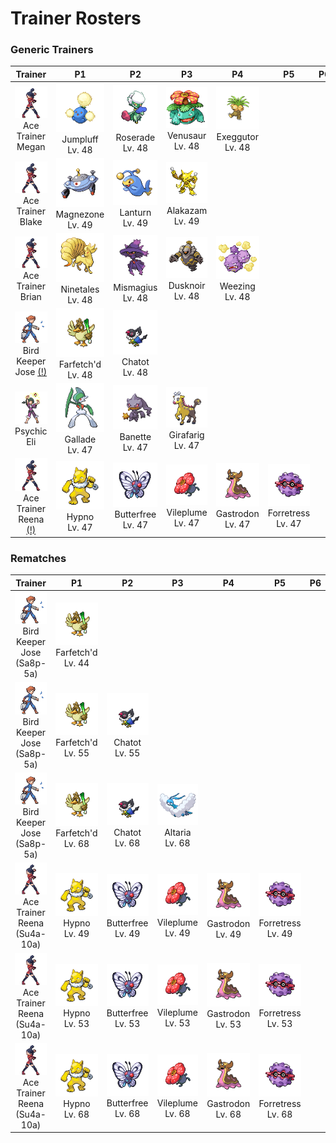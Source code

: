 # Trainer Rosters

### Generic Trainers

| Trainer | P1 | P2 | P3 | P4 | P5 | P6 |
|:-------:|:--:|:--:|:--:|:--:|:--:|:--:|
| ![Ace Trainer Megan](../../assets/trainers/ace_trainer.png "Ace Trainer Megan")<br>Ace Trainer Megan | ![Jumpluff](../../assets/sprites/jumpluff/front.gif "Jumpluff")<br>Jumpluff<br>Lv. 48 | ![Roserade](../../assets/sprites/roserade/front.gif "Roserade")<br>Roserade<br>Lv. 48 | ![Venusaur](../../assets/sprites/venusaur/front.gif "Venusaur")<br>Venusaur<br>Lv. 48 | ![Exeggutor](../../assets/sprites/exeggutor/front.gif "Exeggutor")<br>Exeggutor<br>Lv. 48 |
| ![Ace Trainer Blake](../../assets/trainers/ace_trainer.png "Ace Trainer Blake")<br>Ace Trainer Blake | ![Magnezone](../../assets/sprites/magnezone/front.gif "Magnezone")<br>Magnezone<br>Lv. 49 | ![Lanturn](../../assets/sprites/lanturn/front.gif "Lanturn")<br>Lanturn<br>Lv. 49 | ![Alakazam](../../assets/sprites/alakazam/front.gif "Alakazam")<br>Alakazam<br>Lv. 49 |
| ![Ace Trainer Brian](../../assets/trainers/ace_trainer.png "Ace Trainer Brian")<br>Ace Trainer Brian | ![Ninetales](../../assets/sprites/ninetales/front.gif "Ninetales")<br>Ninetales<br>Lv. 48 | ![Mismagius](../../assets/sprites/mismagius/front.gif "Mismagius")<br>Mismagius<br>Lv. 48 | ![Dusknoir](../../assets/sprites/dusknoir/front.gif "Dusknoir")<br>Dusknoir<br>Lv. 48 | ![Weezing](../../assets/sprites/weezing/front.gif "Weezing")<br>Weezing<br>Lv. 48 |
| ![Bird Keeper Jose (!)](../../assets/trainers/bird_keeper.png "Bird Keeper Jose (!)")<br>Bird Keeper Jose [(!)](#rematches) | ![Farfetch'd](../../assets/sprites/farfetchd/front.gif "Farfetch'd")<br>Farfetch'd<br>Lv. 48 | ![Chatot](../../assets/sprites/chatot/front.gif "Chatot")<br>Chatot<br>Lv. 48 |
| ![Psychic Eli](../../assets/trainers/psychic.png "Psychic Eli")<br>Psychic Eli | ![Gallade](../../assets/sprites/gallade/front.gif "Gallade")<br>Gallade<br>Lv. 47 | ![Banette](../../assets/sprites/banette/front.gif "Banette")<br>Banette<br>Lv. 47 | ![Girafarig](../../assets/sprites/girafarig/front.gif "Girafarig")<br>Girafarig<br>Lv. 47 |
| ![Ace Trainer Reena (!)](../../assets/trainers/ace_trainer.png "Ace Trainer Reena (!)")<br>Ace Trainer Reena [(!)](#rematches) | ![Hypno](../../assets/sprites/hypno/front.gif "Hypno")<br>Hypno<br>Lv. 47 | ![Butterfree](../../assets/sprites/butterfree/front.gif "Butterfree")<br>Butterfree<br>Lv. 47 | ![Vileplume](../../assets/sprites/vileplume/front.gif "Vileplume")<br>Vileplume<br>Lv. 47 | ![Gastrodon](../../assets/sprites/gastrodon/front.gif "Gastrodon")<br>Gastrodon<br>Lv. 47 | ![Forretress](../../assets/sprites/forretress/front.gif "Forretress")<br>Forretress<br>Lv. 47 |


### Rematches

| Trainer | P1 | P2 | P3 | P4 | P5 | P6 |
|:-------:|:--:|:--:|:--:|:--:|:--:|:--:|
| ![Bird Keeper Jose (Sa8p-5a)](../../assets/trainers/bird_keeper.png "Bird Keeper Jose (Sa8p-5a)")<br>Bird Keeper Jose (Sa8p-5a) | ![Farfetch'd](../../assets/sprites/farfetchd/front.gif "Farfetch'd")<br>Farfetch'd<br>Lv. 44 |
| ![Bird Keeper Jose (Sa8p-5a)](../../assets/trainers/bird_keeper.png "Bird Keeper Jose (Sa8p-5a)")<br>Bird Keeper Jose (Sa8p-5a) | ![Farfetch'd](../../assets/sprites/farfetchd/front.gif "Farfetch'd")<br>Farfetch'd<br>Lv. 55 | ![Chatot](../../assets/sprites/chatot/front.gif "Chatot")<br>Chatot<br>Lv. 55 |
| ![Bird Keeper Jose (Sa8p-5a)](../../assets/trainers/bird_keeper.png "Bird Keeper Jose (Sa8p-5a)")<br>Bird Keeper Jose (Sa8p-5a) | ![Farfetch'd](../../assets/sprites/farfetchd/front.gif "Farfetch'd")<br>Farfetch'd<br>Lv. 68 | ![Chatot](../../assets/sprites/chatot/front.gif "Chatot")<br>Chatot<br>Lv. 68 | ![Altaria](../../assets/sprites/altaria/front.gif "Altaria")<br>Altaria<br>Lv. 68 |
| ![Ace Trainer Reena (Su4a-10a)](../../assets/trainers/ace_trainer.png "Ace Trainer Reena (Su4a-10a)")<br>Ace Trainer Reena (Su4a-10a) | ![Hypno](../../assets/sprites/hypno/front.gif "Hypno")<br>Hypno<br>Lv. 49 | ![Butterfree](../../assets/sprites/butterfree/front.gif "Butterfree")<br>Butterfree<br>Lv. 49 | ![Vileplume](../../assets/sprites/vileplume/front.gif "Vileplume")<br>Vileplume<br>Lv. 49 | ![Gastrodon](../../assets/sprites/gastrodon/front.gif "Gastrodon")<br>Gastrodon<br>Lv. 49 | ![Forretress](../../assets/sprites/forretress/front.gif "Forretress")<br>Forretress<br>Lv. 49 |
| ![Ace Trainer Reena (Su4a-10a)](../../assets/trainers/ace_trainer.png "Ace Trainer Reena (Su4a-10a)")<br>Ace Trainer Reena (Su4a-10a) | ![Hypno](../../assets/sprites/hypno/front.gif "Hypno")<br>Hypno<br>Lv. 53 | ![Butterfree](../../assets/sprites/butterfree/front.gif "Butterfree")<br>Butterfree<br>Lv. 53 | ![Vileplume](../../assets/sprites/vileplume/front.gif "Vileplume")<br>Vileplume<br>Lv. 53 | ![Gastrodon](../../assets/sprites/gastrodon/front.gif "Gastrodon")<br>Gastrodon<br>Lv. 53 | ![Forretress](../../assets/sprites/forretress/front.gif "Forretress")<br>Forretress<br>Lv. 53 |
| ![Ace Trainer Reena (Su4a-10a)](../../assets/trainers/ace_trainer.png "Ace Trainer Reena (Su4a-10a)")<br>Ace Trainer Reena (Su4a-10a) | ![Hypno](../../assets/sprites/hypno/front.gif "Hypno")<br>Hypno<br>Lv. 68 | ![Butterfree](../../assets/sprites/butterfree/front.gif "Butterfree")<br>Butterfree<br>Lv. 68 | ![Vileplume](../../assets/sprites/vileplume/front.gif "Vileplume")<br>Vileplume<br>Lv. 68 | ![Gastrodon](../../assets/sprites/gastrodon/front.gif "Gastrodon")<br>Gastrodon<br>Lv. 68 | ![Forretress](../../assets/sprites/forretress/front.gif "Forretress")<br>Forretress<br>Lv. 68 |

